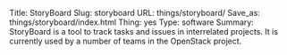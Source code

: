 Title: StoryBoard
Slug: storyboard
URL: things/storyboard/
Save_as: things/storyboard/index.html
Thing: yes
Type: software
Summary: StoryBoard is a tool to track tasks and issues in interrelated projects. It is currently used by a number of teams in the OpenStack project.
